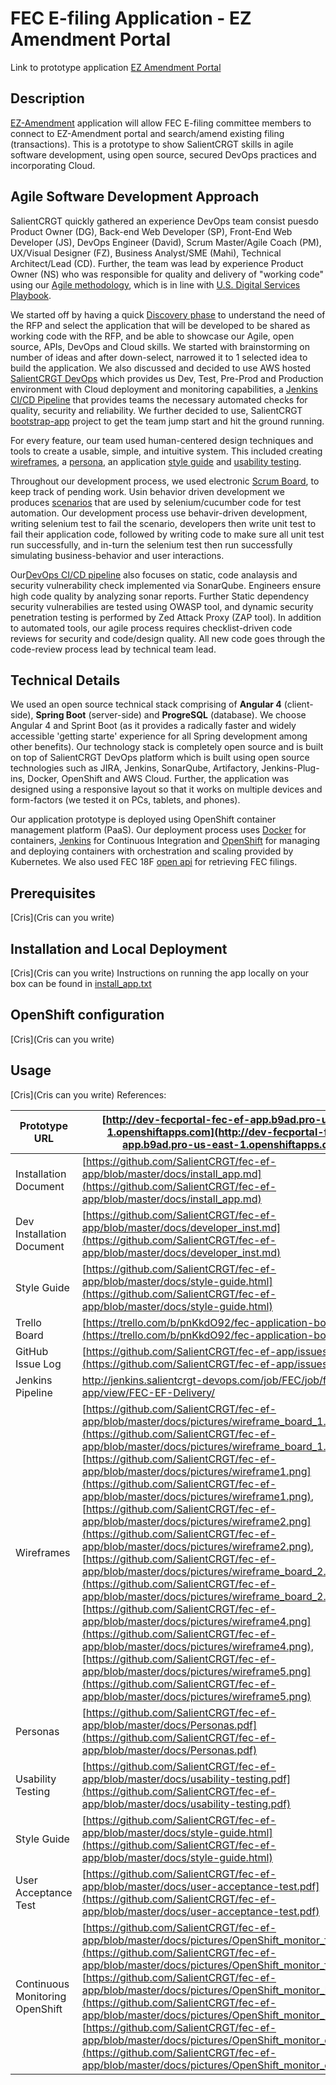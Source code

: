 FEC E-filing Application - EZ Amendment Portal
==============================================
Link to prototype application [EZ Amendment Portal](http://dev-fecportal-fec-ef-app.b9ad.pro-us-east-1.openshiftapps.com)

## Description

[EZ-Amendment](http://dev-fecportal-fec-ef-app.b9ad.pro-us-east-1.openshiftapps.com/.) application will allow FEC E-filing committee members to connect to EZ-Amendment portal and search/amend existing filing (transactions). This is a prototype to show SalientCRGT skills in agile software development, using open source, secured DevOps practices and incorporating Cloud. 

## Agile Software Development Approach

SalientCRGT quickly gathered an experience DevOps team consist puesdo Product Owner (DG), Back-end Web Developer (SP), Front-End Web Developer (JS), DevOps Engineer (David), Scrum Master/Agile Coach (PM), UX/Visual Designer (FZ), Business Analyst/SME (Mahi), Technical Architect/Lead (CD). Further, the team was lead by experience Product Owner (NS) who was responsible for quality and delivery of "working code" using our [Agile methodology](https://github.com/SalientCRGT/fec-ef-app/blob/master/docs/salientcrgt-agile-practices.md), which is in line with [U.S. Digital Services Playbook](https://playbook.cio.gov/).

We started off by having a quick [Discovery phase](https://trello.com/b/pnKkdO92/fec-application-board) to understand the need of the RFP and select the application that will be developed to be shared as working code with the RFP, and be able to showcase our Agile, open source, APIs, DevOps and Cloud skills. We started with brainstorming on number of ideas and after down-select, narrowed it to 1 selected idea to build the application. We also discussed and decided to use AWS hosted [SalientCRGT DevOps](https://github.com/SalientCRGT/fec-ef-app/blob/master/docs/pictures/SalientCRGT%20SecDevOps.png) which provides us Dev, Test, Pre-Prod and Production environment with Cloud deployment and monitoring capabilities, a [Jenkins CI/CD Pipeline](https://github.com/SalientCRGT/fec-ef-app/blob/master/docs/pictures/SalientCRGT%20Jenkins%20Pipeline.png) that provides teams the necessary automated checks for quality, security and reliability. We further decided to use, SalientCRGT [bootstrap-app](https://github.com/SalientCRGT/app-bootstrap) project to get the team jump start and hit the ground running.

For every feature, our team used human-centered design techniques and tools to create a usable, simple, and intuitive system. This included creating [wireframes](https://github.com/SalientCRGT/fec-ef-app/tree/master/docs/ux/wireframes), a [persona](https://github.com/SalientCRGT/fec-ef-app/tree/master/docs/ux/personas), an application [style guide]() and [usability testing]().

Throughout our development process, we used electronic [Scrum Board](https://github.com/SalientCRGT/fec-ef-app/blob/master/docs/jira/Sprint4-Scrum-Board.png), to keep track of pending work. Usin behavior driven development we produces [scenarios](https://github.com/SalientCRGT/fec-ef-app/tree/master/selenium/src/test/resources/features) that are used by selenium/cucumber code for test automation. Our development process use behavir-driven development, writing selenium test to fail the scenario, developers then write unit test to fail their application code, followed by writing code to make sure all unit test run successfully, and in-turn the selenium test then run successfully simulating business-behavior and user interactions. 

Our[DevOps CI/CD pipeline](https://github.com/SalientCRGT/fec-ef-app/blob/master/docs/pictures/SalientCRGT%20Jenkins%20Pipeline.png) also focuses on static, code analaysis and security vulnerability check implemented via SonarQube. Engineers ensure high code quality by analyzing sonar reports. Further Static dependency security vulnerabilies are tested using OWASP tool, and dynamic security penetration testing is performed by Zed Attack Proxy (ZAP tool). In addition to automated tools, our agile process requires checklist-driven code reviews for security and code/design quality. All new code goes through the code-review process lead by technical team lead.

## Technical Details

We used an open source technical stack comprising of **Angular 4** (client-side), **Spring Boot** (server-side) and **ProgreSQL** (database). We choose Angular 4 and Sprint Boot (as it provides a radically faster and widely accessible 'getting starte' experience for all Spring development among other benefits). Our technology stack is completely open source and is built on top of SalientCRGT DevOps platform which is built using open source technologies such as JIRA, Jenkins, SonarQube, Artifactory, Jenkins-Plug-ins, Docker, OpenShift and AWS Cloud. Further, the application was designed using a responsive layout so that it works on multiple devices and form-factors (we tested it on PCs, tablets, and phones). 

Our application prototype is deployed using OpenShift container management platform (PaaS). Our deployment process uses [Docker]() for containers, [Jenkins](https://github.com/SalientCRGT/fec-ef-app/blob/master/docs/pictures/SalientCRGT%20Jenkins%20Pipeline.png) for Continuous Integration and [OpenShift](https://github.com/SalientCRGT/fec-ef-app/blob/master/docs/pictures/OpenShift_defined_PODS.png) for managing and deploying containers with orchestration and scaling provided by Kubernetes. We also used FEC 18F [open api](https://18f.gsa.gov/2015/07/08/openfec-api/) for retrieving FEC filings.

## Prerequisites 
[Cris](Cris can you write)

## Installation and Local Deployment
[Cris](Cris can you write)
Instructions on running the app locally on your box can be found in [install_app.txt](https://github.com/SalientCRGT/fec-ef-app/blob/master/docs/install_app.txt) 

## OpenShift configuration
[Cris](Cris can you write)

## Usage 
[Cris](Cris can you write)
References:

|Prototype URL|[http://dev-fecportal-fec-ef-app.b9ad.pro-us-east-1.openshiftapps.com](http://dev-fecportal-fec-ef-app.b9ad.pro-us-east-1.openshiftapps.com) |
| --- | ---  |
| Installation Document | [https://github.com/SalientCRGT/fec-ef-app/blob/master/docs/install_app.md](https://github.com/SalientCRGT/fec-ef-app/blob/master/docs/install_app.md)   |
| Dev Installation Document | [https://github.com/SalientCRGT/fec-ef-app/blob/master/docs/developer_inst.md](https://github.com/SalientCRGT/fec-ef-app/blob/master/docs/developer_inst.md) |
| Style Guide | [https://github.com/SalientCRGT/fec-ef-app/blob/master/docs/style-guide.html](https://github.com/SalientCRGT/fec-ef-app/blob/master/docs/style-guide.html) |
| Trello Board | [https://trello.com/b/pnKkdO92/fec-application-board](https://trello.com/b/pnKkdO92/fec-application-board) |
| GitHub Issue Log | [https://github.com/SalientCRGT/fec-ef-app/issues](https://github.com/SalientCRGT/fec-ef-app/issues) |
| Jenkins Pipeline | http://jenkins.salientcrgt-devops.com/job/FEC/job/fec-ef-app/view/FEC-EF-Delivery/  |
| Wireframes | [https://github.com/SalientCRGT/fec-ef-app/blob/master/docs/pictures/wireframe_board_1.jpg](https://github.com/SalientCRGT/fec-ef-app/blob/master/docs/pictures/wireframe_board_1.jpg), [https://github.com/SalientCRGT/fec-ef-app/blob/master/docs/pictures/wireframe1.png](https://github.com/SalientCRGT/fec-ef-app/blob/master/docs/pictures/wireframe1.png), [https://github.com/SalientCRGT/fec-ef-app/blob/master/docs/pictures/wireframe2.png](https://github.com/SalientCRGT/fec-ef-app/blob/master/docs/pictures/wireframe2.png), [https://github.com/SalientCRGT/fec-ef-app/blob/master/docs/pictures/wireframe_board_2.jpg](https://github.com/SalientCRGT/fec-ef-app/blob/master/docs/pictures/wireframe_board_2.jpg), [https://github.com/SalientCRGT/fec-ef-app/blob/master/docs/pictures/wireframe4.png](https://github.com/SalientCRGT/fec-ef-app/blob/master/docs/pictures/wireframe4.png),[https://github.com/SalientCRGT/fec-ef-app/blob/master/docs/pictures/wireframe5.png](https://github.com/SalientCRGT/fec-ef-app/blob/master/docs/pictures/wireframe5.png) |
| Personas | [https://github.com/SalientCRGT/fec-ef-app/blob/master/docs/Personas.pdf](https://github.com/SalientCRGT/fec-ef-app/blob/master/docs/Personas.pdf) |
| Usability Testing | [https://github.com/SalientCRGT/fec-ef-app/blob/master/docs/usability-testing.pdf](https://github.com/SalientCRGT/fec-ef-app/blob/master/docs/usability-testing.pdf) |
| Style Guide | [https://github.com/SalientCRGT/fec-ef-app/blob/master/docs/style-guide.html](https://github.com/SalientCRGT/fec-ef-app/blob/master/docs/style-guide.html) |
| User Acceptance Test | [https://github.com/SalientCRGT/fec-ef-app/blob/master/docs/user-acceptance-test.pdf](https://github.com/SalientCRGT/fec-ef-app/blob/master/docs/user-acceptance-test.pdf) |
| Continuous Monitoring OpenShift| [https://github.com/SalientCRGT/fec-ef-app/blob/master/docs/pictures/OpenShift_monitor_fe_pod.png](https://github.com/SalientCRGT/fec-ef-app/blob/master/docs/pictures/OpenShift_monitor_fe_pod.png), [https://github.com/SalientCRGT/fec-ef-app/blob/master/docs/pictures/OpenShift_monitor_be_pod.png](https://github.com/SalientCRGT/fec-ef-app/blob/master/docs/pictures/OpenShift_monitor_be_pod.png), [https://github.com/SalientCRGT/fec-ef-app/blob/master/docs/pictures/OpenShift_monitor_db_pod.png](https://github.com/SalientCRGT/fec-ef-app/blob/master/docs/pictures/OpenShift_monitor_db_pod.png)  |

